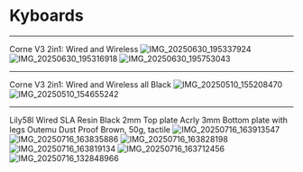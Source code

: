 # Kyboards
---------------------------------------------------------
Corne V3 2in1: Wired and Wireless
![IMG_20250630_195337924](https://github.com/user-attachments/assets/1e992b5a-5421-4e90-8353-399f7faa3206)
![IMG_20250630_195316918](https://github.com/user-attachments/assets/b1d00e3d-550e-432c-a9ab-41525bf49d32)
![IMG_20250630_195753043](https://github.com/user-attachments/assets/238068ab-04a9-4ca0-aee8-1c8948520c52)

------------
Corne V3 2in1: Wired and Wireless all Black
![IMG_20250510_155208470](https://github.com/user-attachments/assets/4a07a3b9-8e63-4745-a642-f706e2609cd2)
![IMG_20250510_154655242](https://github.com/user-attachments/assets/66b101dc-4ea6-4012-8903-92105b4a1da2)



-----------------------
Lily58l Wired
SLA Resin Black 2mm Top plate
Acrly 3mm Bottom plate with legs
Outemu Dust Proof Brown, 50g, tactile 
![IMG_20250716_163913547](https://github.com/user-attachments/assets/9ab73af6-7fbd-4d08-80bc-010917725511)
![IMG_20250716_163835886](https://github.com/user-attachments/assets/5f6d0e8e-13e1-47a6-8eb6-cd9f2a734f5a)
![IMG_20250716_163828198](https://github.com/user-attachments/assets/58f9b5ed-f8ba-47ff-b020-69e6fa443b6b)
![IMG_20250716_163819134](https://github.com/user-attachments/assets/c6431bbd-af91-4404-8224-3b716e03bf95)
![IMG_20250716_163712456](https://github.com/user-attachments/assets/66dd445f-e5f9-4d76-8c40-5ce4a7134018)
![IMG_20250716_132848966](https://github.com/user-attachments/assets/1990cafe-a88a-4db2-a149-9636a4790c44)



